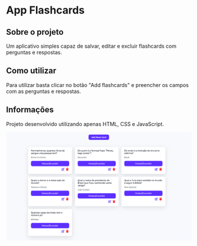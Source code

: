# App Flashcards

## Sobre o projeto

Um aplicativo simples capaz de salvar, editar e excluir flashcards com perguntas e respostas.

## Como utilizar

Para utilizar basta clicar no botão "Add flashcards" e preencher os campos com as perguntas e respostas.

## Informações

Projeto desenvolvido utilizando apenas HTML, CSS e JavaScript.

<img src="screenshot.png"/>

